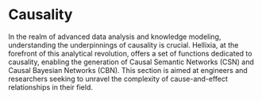 # Causality

In the realm of advanced data analysis and knowledge modeling, understanding the underpinnings of causality is crucial. Hellixia, at the forefront of this analytical revolution, offers a set of functions dedicated to causality, enabling the generation of Causal Semantic Networks (CSN) and Causal Bayesian Networks (CBN). This section is aimed at engineers and researchers seeking to unravel the complexity of cause-and-effect relationships in their field.
